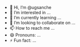 - 👋 Hi, I’m @ugsanche
- 👀 I’m interested in ...
- 🌱 I’m currently learning ...
- 💞️ I’m looking to collaborate on ...
- 📫 How to reach me ...
- 😄 Pronouns: ...
- ⚡ Fun fact: ...

<!---
ugsanche/ugsanche is a ✨ special ✨ repository because its `README.md` (this file) appears on your GitHub profile.
You can click the Preview link to take a look at your changes.
--->
